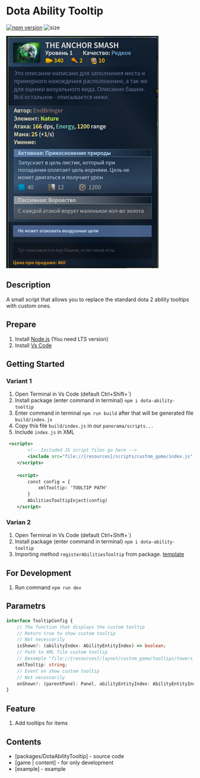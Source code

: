 # Dota Ability Tooltip
<p align="center">

[![npm version](https://img.shields.io/npm/v/dota-ability-tooltip.svg)](https://www.npmjs.com/package/dota-ability-tooltip)
![size](https://img.shields.io/bundlephobia/min/dota-ability-tooltip)

![Image alt](./internal/readme.png)
</p>

## Description
A small script that allows you to replace the standard dota 2 ability tooltips with custom ones.

## Prepare
1. Install [Node.js](https://nodejs.org/en/) (You need LTS version)
2. Install [Vs Code](https://code.visualstudio.com/download)

## Getting Started
### Variant 1
1. Open Terminal in Vs Code (default Ctrl+Shift+`)
2. Install package (enter command in terminal) `npm i dota-ability-tooltip`
3. Enter command in terminal `npm run build` after that will be generated file `build/index.js`
4. Copy this file `build/index.js` in our `panorama/scripts...`
5. Include `index.js` in XML
```xml
 <scripts>
        <!-- Included JS script files go here -->
        <include src="file://{resources}/scripts/custom_game/index.js" />
    </scripts>

    <script>
        const config = {
            xmlTooltip: 'TOOLTIP PATH'
        }
        AbilitiesTooltipInject(config)
    </script>
```
### Varian 2
1. Open Terminal in Vs Code (default Ctrl+Shift+`)
2. Install package (enter command in terminal) `npm i dota-ability-tooltip`
3. Importing method `registerAbilitiesTooltip` from package. [template](https://github.com/HappyFeedFriends/DotaAbilityTooltip/blob/master/src/panorama/example/index.ts) 

## For Development
1. Run command `npm run dev`

## Parametrs

```ts
interface TooltipConfig {
    // The function that displays the custom tooltip 
    // Return true to show custom tooltip
    // Not necessarily
    isShown?: (abilityIndex: AbilityEntityIndex) => boolean;
    // Path to XML file custom tooltip
    // @example "file://{resources}/layout/custom_game/tooltips/towers_tooltip.xml"
    xmlTooltip: string;
    // Event on show custom tooltip
    // Not necessarily
    onShown?: (parentPanel: Panel, abilityEntityIndex: AbilityEntityIndex) => void;
}
```

## Feature

1. Add tooltips for items

## Contents
- [packages/DotaAbilityTooltip] - source code
- [game | content] - for only development
- [example] - example
